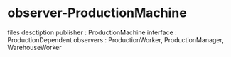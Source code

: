 # observer-ProductionMachine


files desctiption 
publisher : ProductionMachine
interface : ProductionDependent
observers : ProductionWorker, ProductionManager, WarehouseWorker 
            
